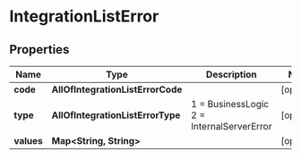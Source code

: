# IntegrationListError

## Properties
Name | Type | Description | Notes
------------ | ------------- | ------------- | -------------
**code** | **AllOfIntegrationListErrorCode** |  |  [optional]
**type** | **AllOfIntegrationListErrorType** |   1 &#x3D; BusinessLogic  2 &#x3D; InternalServerError |  [optional]
**values** | **Map&lt;String, String&gt;** |  |  [optional]
